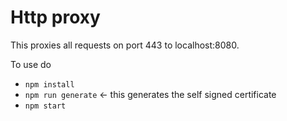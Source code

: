 # Http proxy

This proxies all requests on port 443 to localhost:8080.

To use do
* `npm install`
* `npm run generate` <- this generates the self signed certificate
* `npm start`

